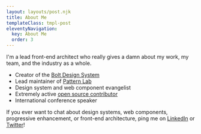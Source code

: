 ```yaml
---
layout: layouts/post.njk
title: About Me
templateClass: tmpl-post
eleventyNavigation:
  key: About Me
  order: 3
---
```


I'm a lead front-end architect who really gives a damn about my work, my team, and the industry as a whole. 

- Creator of the <a href="https://boltdesignsystem.com/" target="_blank">Bolt Design System</a>
- Lead maintainer of <a href="https://patternlab.io/" target="_blank">Pattern Lab</a>
- Design system and web component evangelist
- Extremely active <a href="https://github.com/sghoweri" target="_blank">open source contributor</a>
- International conference speaker

<p>If you ever want to chat about design systems, web components, progressive enhancement, or front-end architecture, ping me on <a href="https://www.linkedin.com/in/salemghoweri" target=_blank">LinkedIn</a> or <a href="https://www.twitter.com/salem_ghoweri" target=_blank">Twitter</a>!</p>

